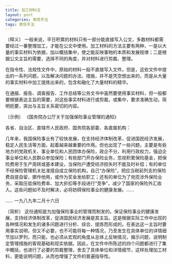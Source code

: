 ```yaml
---
title: 加工材料法
layout: post
categories: 表现手法
tags: 表现手法
---
```


〔释义〕 一般来说，平日积累的材料只有一部分能直接写入公文，多数材料都需要经过一番整理加工，才能在公文中使用。加工材料的方法主要有两种，一是以大量的事实材料为依据，加以概括集中，使之能反映事物的本质和发展规律；二是根据公文主旨的需要，选择不同的角度，并对材料进行剪裁、整理。

在指令性、法规性文件中，原始的材料一般不直接写入文件。但是，这些文件中提出的一系列问题，以及解决问题的办法、措施，并不是凭空想出来的，而是从大量的事实材料中加工提炼出来的，包含和融化了大量材料的精华。

在通报、报告、调查报告、工作总结等公务文书中虽然要使用事实材料，但一般都要根据表达主旨的需要，对这些事实材料进行或剪裁，或集中，要求准确生动，简明扼要，突出与主旨关系密切的内容。

〔示例〕 《国务院办公厅关于加强保险事业管理的通知》

各省、自治区、直辖市人民政府、国务院各部委、各直属机构：

几年来，我国保险事业有了较快发展，在支持经济体制改革，促进国民经济发展，稳定人民生活等方面，起着越来越重要的作用。但也出现了一些问题，主要是有些地方的党政机关、事业单位和人民团体办保险，政企不分，利用行政权力，强迫企事业单位和人民群众参加保险；有些部门开办保险业务，忽视积累保险基金，把保险费用于生产周转或基本建设，当保险户遭受经济损失时不能及时补偿；有的单位不经保险管理机关批准擅自成立保险机构，自己“办保险”，把应当税前列支的保险费自提自留，挪作他用，或作为奖金发给职工；还有的单位为了皃揽涉外保险业务，采取压低保险费率、加大折扣等手段进行“竞争”，减少了国家的保险外汇收入。这些问题如不及时解决，必将妨碍保险事业的健康发展。……

……
一九八九年二月十六日

〔简析〕 这份通知是为加强保险事业的管理而制发的。保证保险事业的健康发展，支持经济体制改革，促进国民经济发展是其主旨。这是根据实际工作中出现的各种情况和发生的诸多问题进行分析、综合、提炼而形成的。在表达这一主旨时要用事实说明，但又不必要，也不可能将每一种情况，乃至发生在具体单位的详情细节加以罗列，而只能，也必须从宏观的角度从总体上反映情况，揭示问题，说明制定管理措施的客观基础和现实依据。因此，在文件中所陈述的四个问题都进行了集中概括，也进行了必要的剪裁整理，舍去了具体单位和详情细节，这样处理加工材料，更能说明问题，从而也增强了文件的普遍指导性。 